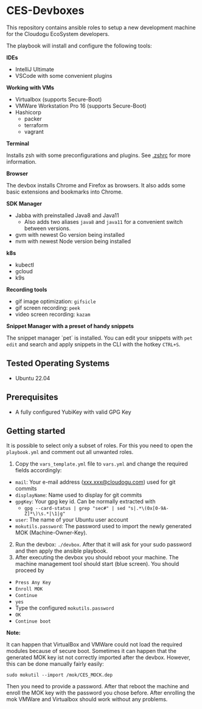 # CES-Devboxes

This repository contains ansible roles to setup a new development machine for the Cloudogu EcoSystem developers.

The playbook will install and configure the following tools:

**IDEs**

- IntelliJ Ultimate
- VSCode with some convenient plugins

**Working with VMs**

- Virtualbox (supports Secure-Boot)
- VMWare Workstation Pro 16 (supports Secure-Boot)
- Hashicorp
  - packer
  - terraform
  - vagrant

**Terminal**

Installs zsh with some preconfigurations and plugins. See [.zshrc](config/zshrc) for more information.

**Browser**

The devbox installs Chrome and Firefox as browsers. It also adds some basic extensions and bookmarks into Chrome.

**SDK Manager**

- Jabba with preinstalled Java8 and Java11
  - Also adds two aliases `java8` and `java11` for a convenient switch between versions.
- gvm with newest Go version being installed
- nvm with newest Node version being installed

**k8s**

- kubectl
- gcloud
- k9s

**Recording tools**

- gif image optimization: `gifsicle`
- gif screen recording: `peek`
- video screen recording: `kazam`

**Snippet Manager with a preset of handy snippets**

The snippet manager ´pet´ is installed. You can edit your snippets with `pet edit` and search and apply snippets in the
CLI with the hotkey `CTRL+S`.

## Tested Operating Systems

* Ubuntu 22.04

## Prerequisites

* A fully configured YubiKey with valid GPG Key

## Getting started

It is possible to select only a subset of roles. For this you need to open the `playbook.yml` and comment out all unwanted roles. 

1. Copy the `vars_template.yml` file to `vars.yml` and change the required fields accordingly:
  - `mail`: Your e-mail address (xxx.xxx@cloudogu.com) used for git commits
  - `displayName`: Name used to display for git commits
  - `gpgKey`: Your gpg key id. Can be normally extracted with
      - `gpg --card-status | grep "sec#" | sed "s|.*\(0x[0-9A-Z]*\)\s.*|\1|g"`
  - `user`: The name of your Ubuntu user account
  - `mokutils.password`: The password used to import the newly generated MOK (Machine-Owner-Key).
2. Run the devbox: `./devbox`. After that it will ask for your sudo password and then apply the ansible playbook.
3. After executing the
   devbox you should reboot your machine. The machine management tool should start (blue screen). You should proceed by
  - `Press Any Key`
  - `Enroll MOK`
  - `Continue`
  - `yes`
  - Type the configured `mokutils.password`
  - `OK`
  - `Continue boot`

**Note:**

It can happen that VirtualBox and VMWare could not load the required modules because of secure boot. Sometimes it can
happen that the generated MOK key ist not correctly imported after the devbox. However, this can be done manually fairly
easily:

```
sudo mokutil --import /mok/CES_MOCK.dep
```

Then you need to provide a password. After that reboot the machine and enroll the MOK key with the password you chose
before. After enrolling the mok VMWare and Virtualbox should work without any problems.
